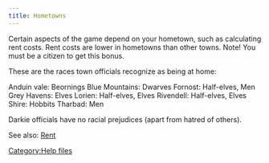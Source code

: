 ```yaml
---
title: Hometowns
---
```


Certain aspects of the game depend on your hometown, such as calculating
rent costs. Rent costs are lower in hometowns than other towns. Note!
You must be a citizen to get this bonus.

These are the races town officials recognize as being at home:

Anduin vale: Beornings Blue Mountains: Dwarves Fornost: Half-elves, Men
Grey Havens: Elves Lorien: Half-elves, Elves Rivendell: Half-elves,
Elves Shire: Hobbits Tharbad: Men

Darkie officials have no racial prejudices (apart from hatred of
others).

See also: [Rent](Rent "wikilink")

[Category:Help files](Category:Help_files "wikilink")